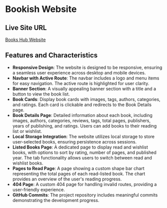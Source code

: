 # Bookish Website

## Live Site URL
[Books Hub Website](https://www.example.com)

## Features and Characteristics
- **Responsive Design**: The website is designed to be responsive, ensuring a seamless user experience across desktop and mobile devices.
- **Navbar with Active Route**: The navbar includes a logo and menu items for easy navigation. The active route is highlighted for user clarity.
- **Banner Section**: A visually appealing banner section with a title and a button to view the book list.
- **Book Cards**: Display book cards with images, tags, authors, categories, and ratings. Each card is clickable and redirects to the Book Details page.
- **Book Details Page**: Detailed information about each book, including images, authors, categories, reviews, tags, total pages, publishers, years of publishing, and ratings. Users can add books to their reading list or wishlist.
- **Local Storage Integration**: The website utilizes local storage to store user-selected books, ensuring persistence across sessions.
- **Listed Books Page**: A dedicated page to display read and wishlist books, with options to sort by rating, number of pages, and published year. The tab functionality allows users to switch between read and wishlist books.
- **Pages to Read Page**: A page showing a custom shape bar chart representing the total pages of each read-listed book. The chart provides an overview of the user's reading progress.
- **404 Page**: A custom 404 page for handling invalid routes, providing a user-friendly experience.
- **GitHub Commits**: The project repository includes meaningful commits demonstrating the development progress.
